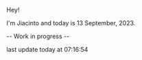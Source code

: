 Hey!

I'm Jiacinto and today is 13 September, 2023.

-- Work in progress --

last update today at 07:16:54 